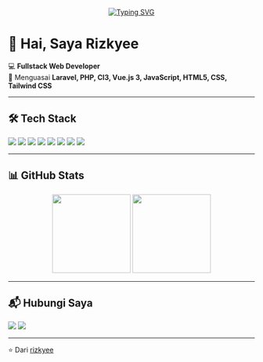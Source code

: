 <!-- Banner animasi teks -->
<p align="center">
  <a href="https://github.com/rizkyee">
    <img src="https://readme-typing-svg.herokuapp.com?size=24&duration=4000&color=38B2AC&center=true&vCenter=true&width=600&lines=Fullstack+Web+Developer;Laravel+%7C+PHP+%7C+CI3;Vue.js+3+%7C+JavaScript+%7C+Tailwind+CSS;Building+Modern+and+Responsive+Web+Apps" alt="Typing SVG" />
  </a>
</p>

# 👋 Hai, Saya Rizkyee  

💻 **Fullstack Web Developer**  
🚀 Menguasai **Laravel, PHP, CI3, Vue.js 3, JavaScript, HTML5, CSS, Tailwind CSS**  

---

## 🛠️ Tech Stack
<p>
  <img src="https://img.shields.io/badge/Laravel-FF2D20?style=for-the-badge&logo=laravel&logoColor=white" />
  <img src="https://img.shields.io/badge/PHP-777BB4?style=for-the-badge&logo=php&logoColor=white" />
  <img src="https://img.shields.io/badge/CodeIgniter-FC4C02?style=for-the-badge&logo=codeigniter&logoColor=white" />
  <img src="https://img.shields.io/badge/Vue.js-35495E?style=for-the-badge&logo=vue.js&logoColor=4FC08D" />
  <img src="https://img.shields.io/badge/JavaScript-F7DF1E?style=for-the-badge&logo=javascript&logoColor=black" />
  <img src="https://img.shields.io/badge/Tailwind_CSS-38B2AC?style=for-the-badge&logo=tailwind-css&logoColor=white" />
  <img src="https://img.shields.io/badge/HTML5-E34F26?style=for-the-badge&logo=html5&logoColor=white" />
  <img src="https://img.shields.io/badge/CSS3-1572B6?style=for-the-badge&logo=css3&logoColor=white" />
</p>

---

## 📊 GitHub Stats
<p align="center">
  <img src="https://github-readme-stats.vercel.app/api?username=rizkyee&show_icons=true&theme=tokyonight" height="160"/>
  <img src="https://github-readme-stats.vercel.app/api/top-langs/?username=rizkyee&layout=compact&theme=tokyonight" height="160"/>
</p>

---

## 📬 Hubungi Saya
<p align="left">
  <a href="mailto:21rizky@siswa.smktiannajiyah.sch.id"><img src="https://img.shields.io/badge/Email-D14836?style=for-the-badge&logo=gmail&logoColor=white"/></a>
  <a href="https://instagram.com/rizkyee_ramdani" target="_blank"><img src="https://img.shields.io/badge/Instagram-E4405F?style=for-the-badge&logo=instagram&logoColor=white"/></a>
</p>

---

⭐️ Dari [rizkyee](https://github.com/rizkyee)
